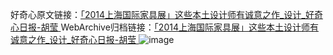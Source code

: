 好奇心原文链接：[「2014上海国际家具展」这些本土设计师有诚意之作_设计_好奇心日报-胡莹 ](https://www.qdaily.com/articles/2293.html)
WebArchive归档链接：[「2014上海国际家具展」这些本土设计师有诚意之作_设计_好奇心日报-胡莹 ](http://web.archive.org/web/20171028030837/http://www.qdaily.com:80/articles/2293.html)
![image](http://ww3.sinaimg.cn/large/007d5XDply1g3vbyjcuhqj30picmuu0x)